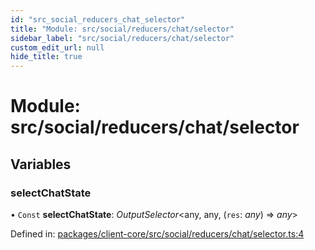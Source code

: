 ```yaml
---
id: "src_social_reducers_chat_selector"
title: "Module: src/social/reducers/chat/selector"
sidebar_label: "src/social/reducers/chat/selector"
custom_edit_url: null
hide_title: true
---
```


# Module: src/social/reducers/chat/selector

## Variables

### selectChatState

• `Const` **selectChatState**: *OutputSelector*<any, any, (`res`: *any*) => *any*\>

Defined in: [packages/client-core/src/social/reducers/chat/selector.ts:4](https://github.com/xr3ngine/xr3ngine/blob/77d12cea0/packages/client-core/src/social/reducers/chat/selector.ts#L4)
